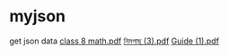 # myjson
get json data
[class 8 math.pdf](https://github.com/sabuj-inc/myjson/files/10836499/class.8.math.pdf)
[নিমগাছ (3).pdf](https://github.com/sabuj-inc/myjson/files/12642504/3.pdf)
[Guide (1).pdf](https://github.com/sabuj-inc/myjson/files/12680712/Guide.1.pdf)

